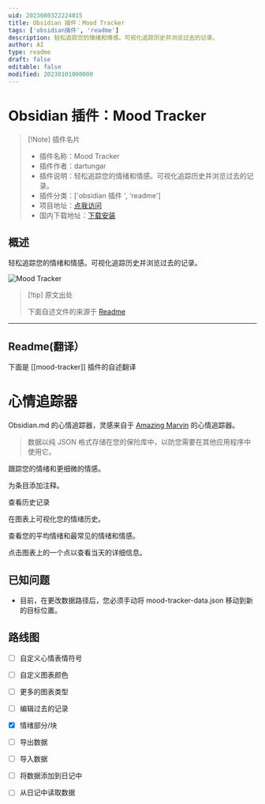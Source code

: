 ```yaml
---
uid: 2023080322224015
title: Obsidian 插件：Mood Tracker
tags: ['obsidian插件', 'readme']
description: 轻松追踪您的情绪和情感。可视化追踪历史并浏览过去的记录。
author: AI
type: readme
draft: false
editable: false
modified: 20230101000000
---
```


# Obsidian 插件：Mood Tracker

> [!Note] 插件名片
> - 插件名称：Mood Tracker
> - 插件作者：dartungar
> - 插件说明：轻松追踪您的情绪和情感。可视化追踪历史并浏览过去的记录。
> - 插件分类：['obsidian 插件 ', 'readme']
> - 项目地址：[点我访问](https://github.com/dartungar/obsidian-mood-tracker)
> - 国内下载地址：[下载安装](https://pkmer.cn/products/plugin/pluginMarket/?mood-tracker)

## 概述

轻松追踪您的情绪和情感。可视化追踪历史并浏览过去的记录。

![Mood Tracker](https://cdn.pkmer.cn/covers/mood-tracker.gif)

> [!tip] 原文出处
>
>下面自述文件的来源于 [Readme](https://ghproxy.net/https://raw.githubusercontent.com/dartungar/obsidian-mood-tracker/master/README.md)
>

---

## Readme(翻译）

下面是 [[mood-tracker]] 插件的自述翻译

# 心情追踪器

Obsidian.md 的心情追踪器，灵感来自于 [Amazing Marvin](https://amazingmarvin.com/) 的心情追踪器。

> 数据以纯 JSON 格式存储在您的保险库中，以防您需要在其他应用程序中使用它。

跟踪您的情绪和更细微的情感。

为条目添加注释。

查看历史记录

在图表上可视化您的情绪历史。

查看您的平均情绪和最常见的情绪和情感。

点击图表上的一个点以查看当天的详细信息。

## 已知问题

- 目前，在更改数据路径后，您必须手动将 mood-tracker-data.json 移动到新的目标位置。

## 路线图

- [ ] 自定义心情表情符号
- [ ] 自定义图表颜色
- [ ] 更多的图表类型
- [ ] 编辑过去的记录
- [x] 情绪部分/块
- [ ] 导出数据
- [ ] 导入数据
- [ ] 将数据添加到日记中
- [ ] 从日记中读取数据



